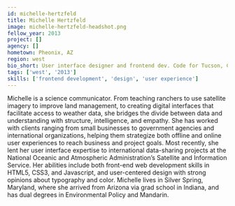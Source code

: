 ```yaml
---
id: michelle-hertzfeld
title: Michelle Hertzfeld
image: michelle-hertzfeld-headshot.png
fellow_year: 2013
project: []
agency: []
hometown: Pheonix, AZ
region: west
bio_short: User interface designer and frontend dev. Code for Tucson, Captain. Background in environmental policy and China, too ^.^ ISTJ
tags: ['west', '2013']
skills: ['frontend development', 'design', 'user experience']
---
```


Michelle is a science communicator.  From teaching ranchers to use satellite imagery to improve land management, to creating digital interfaces that facilitate access to weather data, she bridges the divide between data and understanding with structure, intelligence, and empathy.  She has worked with clients ranging from small businesses to government agencies and international organizations, helping them strategize both offline and online user experiences to reach business and project goals.  Most recently, she lent her user interface expertise to international data-sharing projects at the National Oceanic and Atmospheric Administration’s Satellite and Information Service.  Her abilities include both front-end web development skills in HTML5, CSS3, and Javascript, and user-centered design with strong opinions about typography and color.  Michelle lives in Silver Spring, Maryland, where she arrived from Arizona via grad school in Indiana, and has dual degrees in Environmental Policy and Mandarin.
